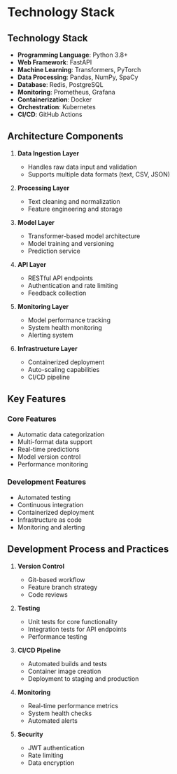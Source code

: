 # Technology Stack

## Technology Stack
- **Programming Language**: Python 3.8+
- **Web Framework**: FastAPI
- **Machine Learning**: Transformers, PyTorch
- **Data Processing**: Pandas, NumPy, SpaCy
- **Database**: Redis, PostgreSQL
- **Monitoring**: Prometheus, Grafana
- **Containerization**: Docker
- **Orchestration**: Kubernetes
- **CI/CD**: GitHub Actions

## Architecture Components
1. **Data Ingestion Layer**
   - Handles raw data input and validation
   - Supports multiple data formats (text, CSV, JSON)

2. **Processing Layer**
   - Text cleaning and normalization
   - Feature engineering and storage

3. **Model Layer**
   - Transformer-based model architecture
   - Model training and versioning
   - Prediction service

4. **API Layer**
   - RESTful API endpoints
   - Authentication and rate limiting
   - Feedback collection

5. **Monitoring Layer**
   - Model performance tracking
   - System health monitoring
   - Alerting system

6. **Infrastructure Layer**
   - Containerized deployment
   - Auto-scaling capabilities
   - CI/CD pipeline

## Key Features
### Core Features
- Automatic data categorization
- Multi-format data support
- Real-time predictions
- Model version control
- Performance monitoring

### Development Features
- Automated testing
- Continuous integration
- Containerized deployment
- Infrastructure as code
- Monitoring and alerting

## Development Process and Practices
1. **Version Control**
   - Git-based workflow
   - Feature branch strategy
   - Code reviews

2. **Testing**
   - Unit tests for core functionality
   - Integration tests for API endpoints
   - Performance testing

3. **CI/CD Pipeline**
   - Automated builds and tests
   - Container image creation
   - Deployment to staging and production

4. **Monitoring**
   - Real-time performance metrics
   - System health checks
   - Automated alerts

5. **Security**
   - JWT authentication
   - Rate limiting
   - Data encryption